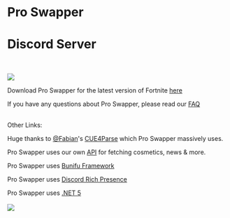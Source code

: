 # Pro Swapper

# Discord Server
<br>

<a href="https://discord.gg/X3Bg3JwPTC"><img src="https://discord.com/api/guilds/703033424541384784/widget.png?style=banner2"></a>

Download Pro Swapper for the latest version of Fortnite [here](https://linkvertise.com/86737/proswapper)

If you have any questions about Pro Swapper, please read our [FAQ](https://github.com/Pro-Swapper/faq/blob/main/README.md)



<br>
Other Links:

Huge thanks to [@Fabian](https://github.com/FabianFG)'s [CUE4Parse](https://github.com/FabianFG/CUE4Parse) which Pro Swapper massively uses.

Pro Swapper uses our own [API](https://github.com/Pro-Swapper/api) for fetching cosmetics, news & more.

Pro Swapper uses [Bunifu Framework](https://bunifuframework.com/)

Pro Swapper uses [Discord Rich Presence](https://github.com/discord/discord-rpc)

Pro Swapper uses [.NET 5](https://dotnet.microsoft.com/download/dotnet/thank-you/runtime-desktop-5.0.6-windows-x64-installer)
<br>
<br>
<a href="https://discord.gg/X3Bg3JwPTC"><img src="https://i.imgur.com/UVuAt9A.jpg"></a>
